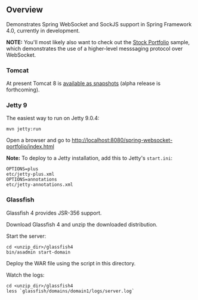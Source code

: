 
## Overview

Demonstrates Spring WebSocket and SockJS support in Spring Framework 4.0, currently in development.

**NOTE:** You'll most likely also want to check out the [Stock Portfolio](https://github.com/rstoyanchev/spring-websocket-portfolio) sample, which demonstrates the use of a higher-level messsaging protocol over WebSocket.

### Tomcat

At present Tomcat 8 is [available as snapshots](https://repository.apache.org/content/repositories/snapshots/org/apache/tomcat/tomcat/8.0-SNAPSHOT/) (alpha release is forthcoming).

### Jetty 9

The easiest way to run on Jetty 9.0.4:

    mvn jetty:run

Open a browser and go to <http://localhost:8080/spring-websocket-portfolio/index.html>

**Note:** To deploy to a Jetty installation, add this to Jetty's `start.ini`:

    OPTIONS=plus
    etc/jetty-plus.xml
    OPTIONS=annotations
    etc/jetty-annotations.xml

### Glassfish

Glassfish 4 provides JSR-356 support.

Download Glassfish 4 and unzip the downloaded distribution.

Start the server:

    cd <unzip_dir>/glassfish4
    bin/asadmin start-domain

Deploy the WAR file using the script in this directory.

Watch the logs:

    cd <unzip_dir>/glassfish4
    less `glassfish/domains/domain1/logs/server.log`


